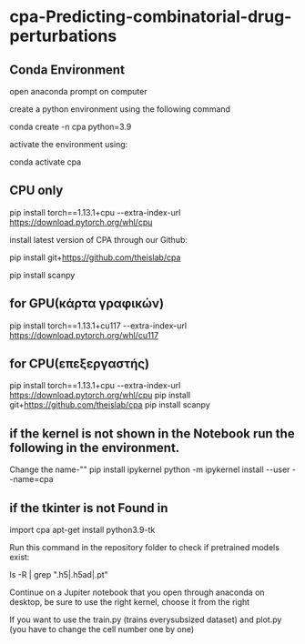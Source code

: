 # cpa-Predicting-combinatorial-drug-perturbations


## Conda Environment

open anaconda prompt on computer

create a python environment using the following command

conda create -n cpa python=3.9

activate the environment using:

conda activate cpa

## CPU only

pip install torch==1.13.1+cpu --extra-index-url https://download.pytorch.org/whl/cpu

install latest version of CPA through our Github:

pip install git+https://github.com/theislab/cpa

pip install scanpy

## for GPU(κάρτα γραφικών)
pip install torch==1.13.1+cu117 --extra-index-url https://download.pytorch.org/whl/cu117

## for CPU(επεξεργαστής)
pip install torch==1.13.1+cpu --extra-index-url https://download.pytorch.org/whl/cpu
pip install git+https://github.com/theislab/cpa
pip install scanpy

## if the kernel is not shown in the Notebook run the following in the environment. 
Change the name-""
pip install ipykernel
python -m ipykernel install --user --name=cpa

## if the tkinter is not Found in 
import cpa
apt-get install python3.9-tk


Run this command in the repository folder to check if pretrained models exist:

ls -R | grep ".h5\|.h5ad\|.pt"


Continue on a Jupiter notebook that you open through  anaconda on desktop, be sure to use the right kernel, choose it from the right 

If you want to use the train.py (trains everysubsized dataset) and plot.py (you have to change the cell number one by one)
